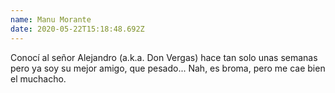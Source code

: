 ```yaml
---
name: Manu Morante
date: 2020-05-22T15:18:48.692Z
---
```

Conocí al señor Alejandro (a.k.a. Don Vergas) hace tan solo unas semanas pero ya soy su mejor amigo, que pesado... Nah, es broma, pero me cae bien el muchacho.
